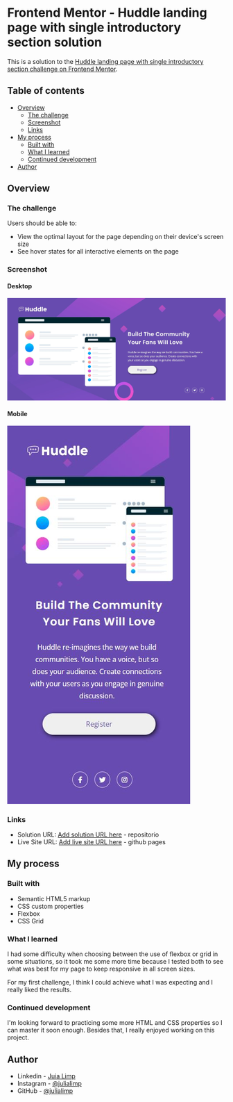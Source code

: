 # Frontend Mentor - Huddle landing page with single introductory section solution



This is a solution to the [Huddle landing page with single introductory section challenge on Frontend Mentor](https://www.frontendmentor.io/challenges/huddle-landing-page-with-a-single-introductory-section-B_2Wvxgi0).

## Table of contents

- [Overview](#overview)
  - [The challenge](#the-challenge)
  - [Screenshot](#screenshot)
  - [Links](#links)
- [My process](#my-process)
  - [Built with](#built-with)
  - [What I learned](#what-i-learned)
  - [Continued development](#continued-development)
- [Author](#author)

## Overview

### The challenge

Users should be able to:

- View the optimal layout for the page depending on their device's screen size
- See hover states for all interactive elements on the page

### Screenshot
#### Desktop
<a href="#" target="_blank">
  <img src="./src/images/tela-desktop.JPG">
</a>

#### Mobile
<a href="#" target="_blank">
  <img src="./src/images/tela-mobile.JPG">
</a>

### Links

- Solution URL: [Add solution URL here](https://your-solution-url.com) - repositorio
- Live Site URL: [Add live site URL here](https://your-live-site-url.com) - github pages

## My process

### Built with

- Semantic HTML5 markup
- CSS custom properties
- Flexbox
- CSS Grid

### What I learned

I had some difficulty when choosing between the use of flexbox or grid in some situations, so it took me some more time because I tested both to see what was best for my page to keep responsive in all screen sizes.

For my first challenge, I think I could achieve what I was expecting and I really liked the results.


### Continued development

I'm looking forward to practicing some more HTML and CSS properties so I can master it soon enough. Besides that, I really enjoyed working on this project.

## Author

- Linkedin - [Juia Limp](https://www.linkedin.com/in/julia-limp-de-almeida-675953121?lipi=urn%3Ali%3Apage%3Ad_flagship3_profile_view_base_contact_details%3BZJi4VgNnTlSIG5FKPrpXAg%3D%3D)
- Instagram - [@julialimp](https://www.instagram/julialimp)
- GitHub - [@julialimp](https://github.com/julialimp)


